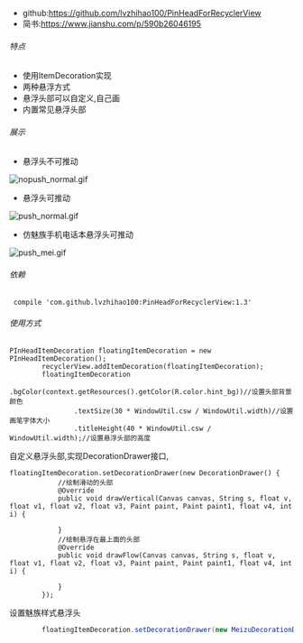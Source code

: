 + github:https://github.com/lvzhihao100/PinHeadForRecyclerView
+ 简书:https://www.jianshu.com/p/590b26046195
###### 特点
* 使用ItemDecoration实现
* 两种悬浮方式
* 悬浮头部可以自定义,自己画
* 内置常见悬浮头部
###### 展示
- 悬浮头不可推动  

![nopush_normal.gif](http://upload-images.jianshu.io/upload_images/4179767-86631c1c23f0920c.gif?imageMogr2/auto-orient/strip%7CimageView2/2/w/1240) 

- 悬浮头可推动  

![push_normal.gif](http://upload-images.jianshu.io/upload_images/4179767-dfbcb19890ec3114.gif?imageMogr2/auto-orient/strip%7CimageView2/2/w/1240) 

-  仿魅族手机电话本悬浮头可推动  

![push_mei.gif](http://upload-images.jianshu.io/upload_images/4179767-5bf0d440d5992331.gif?imageMogr2/auto-orient/strip%7CimageView2/2/w/1240) 


###### 依赖
```
 compile 'com.github.lvzhihao100:PinHeadForRecyclerView:1.3'
```
###### 使用方式
```
PInHeadItemDecoration floatingItemDecoration = new PInHeadItemDecoration();
        recyclerView.addItemDecoration(floatingItemDecoration);
        floatingItemDecoration
                .bgColor(context.getResources().getColor(R.color.hint_bg))//设置头部背景颜色
                .textSize(30 * WindowUtil.csw / WindowUtil.width)//设置画笔字体大小
                .titleHeight(40 * WindowUtil.csw / WindowUtil.width);//设置悬浮头部的高度
```
自定义悬浮头部,实现DecorationDrawer接口,
```
floatingItemDecoration.setDecorationDrawer(new DecorationDrawer() {
            //绘制滑动的头部
            @Override
            public void drawVertical(Canvas canvas, String s, float v, float v1, float v2, float v3, Paint paint, Paint paint1, float v4, int i) {

            }
            //绘制悬浮在最上面的头部
            @Override
            public void drawFlow(Canvas canvas, String s, float v, float v1, float v2, float v3, Paint paint, Paint paint1, float v4, int i) {

            }
        });
```
设置魅族样式悬浮头
```java
        floatingItemDecoration.setDecorationDrawer(new MeizuDecorationDrawer());
```
